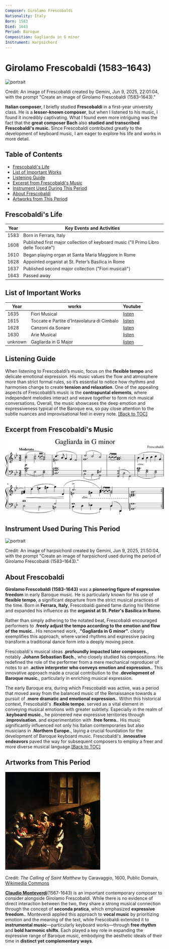 ```yaml
---
Composer: Girolamo Frescobaldi
Nationality: Italy
Born: 1583
Died: 1643
Period: Baroque
Composition: Gagliarda in G minor
Instrument: Harpsichord
---
```


# Girolamo Frescobaldi (1583–1643)
<img src="frescobaldi.png" alt="portrait" style="width:25%;" />

Credit: An image of Frescobaldi created by Gemini, Jun 9, 2025, 22:01:04, with the prompt "Create an image of Girolamo Frescobaldi (1583–1643)."

 
**Italian composer**, 
I briefly studied **Frescobaldi** in a first-year university class. He is a **lesser-known composer**, but when I listened to his music, I found it incredibly captivating. What I found even more intriguing was the fact that the **great composer Bach** also **studied and transcribed Frescobaldi's music.** Since Frescobaldi contributed greatly to the development of keyboard music, I am eager to explore his life and works in more detail.

## Table of Contents
- [Frescobaldi's Life](#frescobaldis-life)
- [List of Important Works](#list-of-important-works)
- [Listening Guide](#listening-guide)
- [Excerpt from Frescobaldi's Music](#excerpt-from-frescobaldis-music)
- [Instrument Used During This Period](#instrument-used-during-this-period)
- [About Frescobaldi](#about-frescobaldi)
- [Artworks from This Period](#artworks-from-this-period)

## Frescobaldi's Life
| Year | Key Events and Activities                              |
|-------|------------------------------------------------------|
| 1583  | Born in Ferrara, Italy                                |
| 1608  | Published first major collection of keyboard music ("Il Primo Libro delle Toccate") |
| 1610  | Began playing organ at Santa Maria Maggiore in Rome  |
| 1628  | Appointed organist at St. Peter’s Basilica in Rome   |
| 1637  | Published second major collection ("Fiori musicali") |
| 1643  | Passed away                                           |

## List of Important Works

| Year | works  | Youtube |
| ---- | ------ | ------- |
| 1635 | Fiori Musical | [listen](https://youtu.be/jI8ho4w3xt0?si=LWlDmRbC4mvHHXQa) |
| 1615 | Toccate e Partite d’Intavolatura di Cimbalo | [listen](https://youtu.be/cRWLPm0KM7s?si=lP2nftznpPi8NI9k) |
| 1628 | Canzoni da Sonare | [listen](https://youtu.be/Dn5l7ljj8N4?si=ivOeW8If4QkaWZIf) |
| 1630 | Arie Musical | [listen](https://youtu.be/Dn5l7ljj8N4?si=ivOeW8If4QkaWZIf) |
| unknown | Gagliarda in G Major | [listen](https://youtu.be/06hfLezeP1E?feature=shared) |

## Listening Guide
When listening to Frescobaldi’s music, focus on the **flexible tempo** and delicate emotional expression. His music values the flow and atmosphere more than strict formal rules, so it’s essential to notice how rhythms and harmonies change to create **tension and relaxation**. One of the appealing aspects of Frescobaldi’s music is the **contrapuntal elements**, where independent melodies interact and weave together to form rich musical conversations. Overall, the music showcases the deep emotion and expressiveness typical of the Baroque era, so pay close attention to the subtle nuances and improvisational feel in every note. [[Back to TOC]](#table-of-contents)

## Excerpt from Frescobaldi's Music
<img src="Gagliarda in G minor.png">

## Instrument Used During This Period
<img src="cembalo_ahn_ire.png" alt="portrait" style="width:50%;" />

Credit: An image of harpsichord created by Gemini, Jun 9, 2025, 21:50:04, with the prompt "Create an image of harpsichord used during the period of Girolamo Frescobaldi (1583–1643)."

## About Frescobaldi
**Girolamo Frescobaldi (1583-1643)** was a **pioneering figure of expressive freedom** in early Baroque music. He is particularly known for his use of **flexible tempo**, a significant departure from the strict musical practices of the time. Born in **Ferrara, Italy**, Frescobaldi gained fame during his lifetime and expanded his influence as the **organist at St. Peter's Basilica in Rome.**

Rather than simply adhering to the notated beat, Frescobaldi encouraged performers to .**freely adjust the tempo according to the emotion and flow of the music.**. His renowned work, .**"Gagliarda in G minor".** clearly exemplifies this approach, where varied rhythms and expressive pacing transform a traditional dance form into a deeply moving piece.

Frescobaldi's musical ideas .**profoundly impacted later composers.**, notably .**Johann Sebastian Bach.**, who closely studied his compositions. He redefined the role of the performer from a mere mechanical reproducer of notes to an .**active interpreter who conveys emotion and expression.**. This innovative approach made a crucial contribution to the .**development of Baroque music.**, particularly in enriching musical expression.

The early Baroque era, during which Frescobaldi was active, was a period that moved away from the balanced music of the Renaissance towards a pursuit of .**more dramatic and emotional expression.**. Within this historical context, Frescobaldi's .**flexible tempo.** served as a vital element in conveying musical emotions with greater subtlety. Especially in the realm of .**keyboard music.**, he pioneered new expressive territories through .**improvisation.** and experimentation with .**free forms.**. His music significantly influenced not only his Italian contemporaries but also musicians in .**Northern Europe.**, laying a crucial foundation for the development of Baroque keyboard music. Frescobaldi's .**innovative endeavors** paved the way for subsequent composers to employ a freer and more diverse musical language.[[Back to TOC]](#table-of-contents)


## Artworks from This Period

<img src="the_calling_of_saint_matthew.png" alt="portrait" style="width:60%;" />

Credit: *The Calling of Saint Matthew* by Caravaggio, 1600, Public Domain, [Wikimedia Commons](https://commons.wikimedia.org/wiki/File:Caravaggio_%E2%80%94_The_Calling_of_Saint_Matthew.jpg)

[**Claudio Monteverdi**](monteverdi_lincoronazione_di_poppea.md)(1567-1643) is an important contemporary composer to consider alongside Girolamo Frescobaldi. While there is no evidence of direct interaction between the two, they share a strong musical connection through the concept of **seconda pratica**, which emphasized **expressive freedom.**. Monteverdi applied this approach to **vocal music** by prioritizing emotion and the meaning of the text, while Frescobaldi extended it to **instrumental music**—particularly keyboard works—through **free rhythm** and **bold harmonic shifts**. Each played a key role in expanding the expressive range of Baroque music, embodying the aesthetic ideals of their time in **distinct yet complementary ways**.

